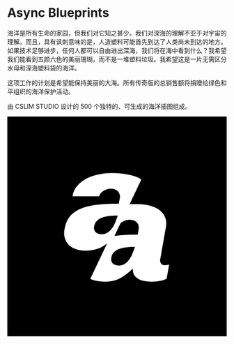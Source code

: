 # Async Blueprints

海洋是所有生命的家园，但我们对它知之甚少。我们对深海的理解不亚于对宇宙的理解。而且，具有讽刺意味的是，人造塑料可能首先到达了人类尚未到达的地方。如果技术足够进步，任何人都可以自由进出深海，我们将在海中看到什么？我希望我们能看到五颜六色的美丽珊瑚，而不是一堆塑料垃圾。我希望这是一片无需区分水母和深海塑料袋的海洋。

这项工作的计划是希望能保持美丽的大海。所有传奇版的总销售额将捐赠给绿色和平组织的海洋保护活动。

由 CSLIM STUDIO 设计的 500 个独特的、可生成的海洋插图组成。

![nft](unnamed.png)
